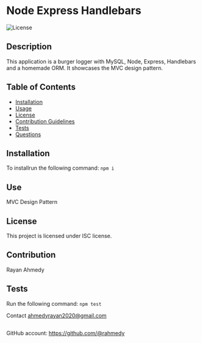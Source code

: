 # Node Express Handlebars
      
    
![License](https://img.shields.io/badge/License-ISC-blue.svg)
## Description
This application is a burger logger with MySQL, Node, Express, Handlebars and a homemade ORM. It showcases the MVC design pattern.
## Table of Contents
* [Installation](#installation)
* [Usage](#usage)
* [License](#license)
* [Contribution Guidelines](#contribution-guidelines)
* [Tests](#tests)
* [Questions](#questions)
## Installation
To installrun the following command:
``` npm i ```
## Use
MVC Design Pattern
## License
This project is licensed under ISC license.
## Contribution 
Rayan Ahmedy
## Tests
Run the following command:
``` npm test ```


Contact ahmedyrayan2020@gmail.com
##
GitHub account:  https://github.com/@rahmedy
